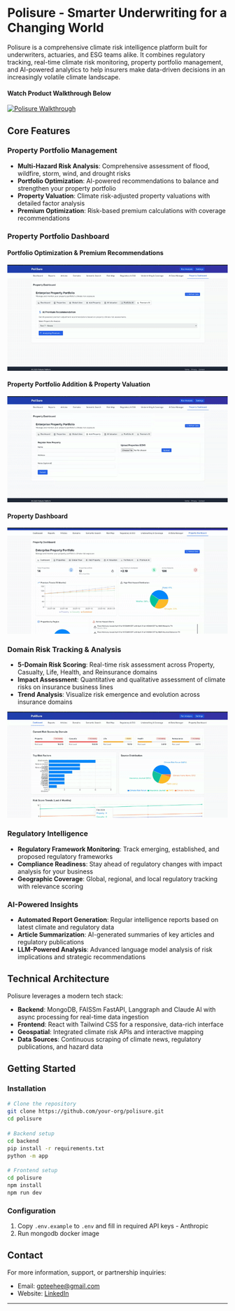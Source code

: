 # Polisure - Smarter Underwriting for a Changing World

Polisure is a comprehensive climate risk intelligence platform built for underwriters, actuaries, and ESG teams alike. It combines regulatory tracking, real-time climate risk monitoring, property portfolio management, and AI-powered analytics to help insurers make data-driven decisions in an increasingly volatile climate landscape.

#### Watch Product Walkthrough Below
[![Polisure Walkthrough](https://img.youtube.com/vi/3brCJ7ISJUY/0.jpg)](https://youtu.be/3brCJ7ISJUY)

## Core Features

### Property Portfolio Management
- **Multi-Hazard Risk Analysis**: Comprehensive assessment of flood, wildfire, storm, wind, and drought risks
- **Portfolio Optimization**: AI-powered recommendations to balance and strengthen your property portfolio
- **Property Valuation**: Climate risk-adjusted property valuations with detailed factor analysis
- **Premium Optimization**: Risk-based premium calculations with coverage recommendations

### Property Portfolio Dashboard
#### Portfolio Optimization & Premium Recommendations
![Portfolio Optimization & Premium Recommendations](assets/portfolio_and_premium.gif)
#### Property Portfolio Addition & Property Valuation
![Property Portfolio Addition & Property Valuation](assets/property_portfolio_and_evaluation.gif)
#### Property Dashboard
![Property Dashboard](assets/property_dashboard.gif)

### Domain Risk Tracking & Analysis
- **5-Domain Risk Scoring**: Real-time risk assessment across Property, Casualty, Life, Health, and Reinsurance domains
- **Impact Assessment**: Quantitative and qualitative assessment of climate risks on insurance business lines
- **Trend Analysis**: Visualize risk emergence and evolution across insurance domains

![Dashboard Overview](assets/data_stats.gif)

### Regulatory Intelligence
- **Regulatory Framework Monitoring**: Track emerging, established, and proposed regulatory frameworks
- **Compliance Readiness**: Stay ahead of regulatory changes with impact analysis for your business
- **Geographic Coverage**: Global, regional, and local regulatory tracking with relevance scoring

### AI-Powered Insights
- **Automated Report Generation**: Regular intelligence reports based on latest climate and regulatory data
- **Article Summarization**: AI-generated summaries of key articles and regulatory publications
- **LLM-Powered Analysis**: Advanced language model analysis of risk implications and strategic recommendations


## Technical Architecture

Polisure leverages a modern tech stack:

- **Backend**: MongoDB, FAISSm FastAPI, Langgraph and Claude AI with async processing for real-time data ingestion
- **Frontend**: React with Tailwind CSS for a responsive, data-rich interface
- **Geospatial**: Integrated climate risk APIs and interactive mapping
- **Data Sources**: Continuous scraping of climate news, regulatory publications, and hazard data

## Getting Started

### Installation

```bash
# Clone the repository
git clone https://github.com/your-org/polisure.git
cd polisure

# Backend setup
cd backend
pip install -r requirements.txt
python -m app

# Frontend setup
cd polisure
npm install
npm run dev
```

### Configuration

1. Copy `.env.example` to `.env` and fill in required API keys - Anthropic
2. Run mongodb docker image 





## Contact

For more information, support, or partnership inquiries:
- Email: gpteehee@gmail.com
- Website: [LinkedIn](https://www.linkedin.com/in/vaishnavisonawane/)

---

